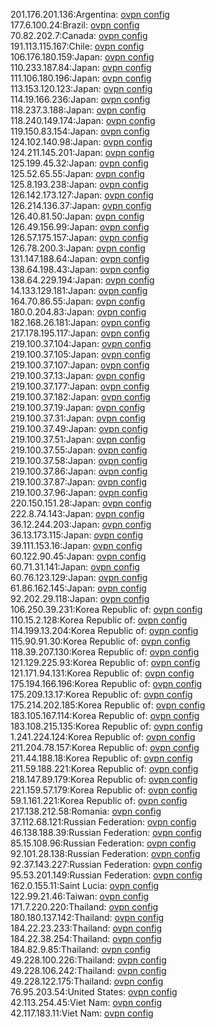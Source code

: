 201.176.201.136:Argentina: [ovpn config](vpn/201_176_201_136.ovpn)  
177.6.100.24:Brazil: [ovpn config](vpn/177_6_100_24.ovpn)  
70.82.202.7:Canada: [ovpn config](vpn/70_82_202_7.ovpn)  
191.113.115.167:Chile: [ovpn config](vpn/191_113_115_167.ovpn)  
106.176.180.159:Japan: [ovpn config](vpn/106_176_180_159.ovpn)  
110.233.187.84:Japan: [ovpn config](vpn/110_233_187_84.ovpn)  
111.106.180.196:Japan: [ovpn config](vpn/111_106_180_196.ovpn)  
113.153.120.123:Japan: [ovpn config](vpn/113_153_120_123.ovpn)  
114.19.166.236:Japan: [ovpn config](vpn/114_19_166_236.ovpn)  
118.237.3.188:Japan: [ovpn config](vpn/118_237_3_188.ovpn)  
118.240.149.174:Japan: [ovpn config](vpn/118_240_149_174.ovpn)  
119.150.83.154:Japan: [ovpn config](vpn/119_150_83_154.ovpn)  
124.102.140.98:Japan: [ovpn config](vpn/124_102_140_98.ovpn)  
124.211.145.201:Japan: [ovpn config](vpn/124_211_145_201.ovpn)  
125.199.45.32:Japan: [ovpn config](vpn/125_199_45_32.ovpn)  
125.52.65.55:Japan: [ovpn config](vpn/125_52_65_55.ovpn)  
125.8.193.238:Japan: [ovpn config](vpn/125_8_193_238.ovpn)  
126.142.173.127:Japan: [ovpn config](vpn/126_142_173_127.ovpn)  
126.214.136.37:Japan: [ovpn config](vpn/126_214_136_37.ovpn)  
126.40.81.50:Japan: [ovpn config](vpn/126_40_81_50.ovpn)  
126.49.156.99:Japan: [ovpn config](vpn/126_49_156_99.ovpn)  
126.57.175.157:Japan: [ovpn config](vpn/126_57_175_157.ovpn)  
126.78.200.3:Japan: [ovpn config](vpn/126_78_200_3.ovpn)  
131.147.188.64:Japan: [ovpn config](vpn/131_147_188_64.ovpn)  
138.64.198.43:Japan: [ovpn config](vpn/138_64_198_43.ovpn)  
138.64.229.194:Japan: [ovpn config](vpn/138_64_229_194.ovpn)  
14.133.129.181:Japan: [ovpn config](vpn/14_133_129_181.ovpn)  
164.70.86.55:Japan: [ovpn config](vpn/164_70_86_55.ovpn)  
180.0.204.83:Japan: [ovpn config](vpn/180_0_204_83.ovpn)  
182.168.26.181:Japan: [ovpn config](vpn/182_168_26_181.ovpn)  
217.178.195.117:Japan: [ovpn config](vpn/217_178_195_117.ovpn)  
219.100.37.104:Japan: [ovpn config](vpn/219_100_37_104.ovpn)  
219.100.37.105:Japan: [ovpn config](vpn/219_100_37_105.ovpn)  
219.100.37.107:Japan: [ovpn config](vpn/219_100_37_107.ovpn)  
219.100.37.13:Japan: [ovpn config](vpn/219_100_37_13.ovpn)  
219.100.37.177:Japan: [ovpn config](vpn/219_100_37_177.ovpn)  
219.100.37.182:Japan: [ovpn config](vpn/219_100_37_182.ovpn)  
219.100.37.19:Japan: [ovpn config](vpn/219_100_37_19.ovpn)  
219.100.37.31:Japan: [ovpn config](vpn/219_100_37_31.ovpn)  
219.100.37.49:Japan: [ovpn config](vpn/219_100_37_49.ovpn)  
219.100.37.51:Japan: [ovpn config](vpn/219_100_37_51.ovpn)  
219.100.37.55:Japan: [ovpn config](vpn/219_100_37_55.ovpn)  
219.100.37.58:Japan: [ovpn config](vpn/219_100_37_58.ovpn)  
219.100.37.86:Japan: [ovpn config](vpn/219_100_37_86.ovpn)  
219.100.37.87:Japan: [ovpn config](vpn/219_100_37_87.ovpn)  
219.100.37.96:Japan: [ovpn config](vpn/219_100_37_96.ovpn)  
220.150.151.28:Japan: [ovpn config](vpn/220_150_151_28.ovpn)  
222.8.74.143:Japan: [ovpn config](vpn/222_8_74_143.ovpn)  
36.12.244.203:Japan: [ovpn config](vpn/36_12_244_203.ovpn)  
36.13.173.115:Japan: [ovpn config](vpn/36_13_173_115.ovpn)  
39.111.153.16:Japan: [ovpn config](vpn/39_111_153_16.ovpn)  
60.122.90.45:Japan: [ovpn config](vpn/60_122_90_45.ovpn)  
60.71.31.141:Japan: [ovpn config](vpn/60_71_31_141.ovpn)  
60.76.123.129:Japan: [ovpn config](vpn/60_76_123_129.ovpn)  
61.86.162.145:Japan: [ovpn config](vpn/61_86_162_145.ovpn)  
92.202.29.118:Japan: [ovpn config](vpn/92_202_29_118.ovpn)  
106.250.39.231:Korea Republic of: [ovpn config](vpn/106_250_39_231.ovpn)  
110.15.2.128:Korea Republic of: [ovpn config](vpn/110_15_2_128.ovpn)  
114.199.13.204:Korea Republic of: [ovpn config](vpn/114_199_13_204.ovpn)  
115.90.91.30:Korea Republic of: [ovpn config](vpn/115_90_91_30.ovpn)  
118.39.207.130:Korea Republic of: [ovpn config](vpn/118_39_207_130.ovpn)  
121.129.225.93:Korea Republic of: [ovpn config](vpn/121_129_225_93.ovpn)  
121.171.94.131:Korea Republic of: [ovpn config](vpn/121_171_94_131.ovpn)  
175.194.166.196:Korea Republic of: [ovpn config](vpn/175_194_166_196.ovpn)  
175.209.13.17:Korea Republic of: [ovpn config](vpn/175_209_13_17.ovpn)  
175.214.202.185:Korea Republic of: [ovpn config](vpn/175_214_202_185.ovpn)  
183.105.167.114:Korea Republic of: [ovpn config](vpn/183_105_167_114.ovpn)  
183.108.215.135:Korea Republic of: [ovpn config](vpn/183_108_215_135.ovpn)  
1.241.224.124:Korea Republic of: [ovpn config](vpn/1_241_224_124.ovpn)  
211.204.78.157:Korea Republic of: [ovpn config](vpn/211_204_78_157.ovpn)  
211.44.188.18:Korea Republic of: [ovpn config](vpn/211_44_188_18.ovpn)  
211.59.188.221:Korea Republic of: [ovpn config](vpn/211_59_188_221.ovpn)  
218.147.89.179:Korea Republic of: [ovpn config](vpn/218_147_89_179.ovpn)  
221.159.57.179:Korea Republic of: [ovpn config](vpn/221_159_57_179.ovpn)  
59.1.161.221:Korea Republic of: [ovpn config](vpn/59_1_161_221.ovpn)  
217.138.212.58:Romania: [ovpn config](vpn/217_138_212_58.ovpn)  
37.112.68.121:Russian Federation: [ovpn config](vpn/37_112_68_121.ovpn)  
46.138.188.39:Russian Federation: [ovpn config](vpn/46_138_188_39.ovpn)  
85.15.108.96:Russian Federation: [ovpn config](vpn/85_15_108_96.ovpn)  
92.101.28.138:Russian Federation: [ovpn config](vpn/92_101_28_138.ovpn)  
92.37.143.227:Russian Federation: [ovpn config](vpn/92_37_143_227.ovpn)  
95.53.201.149:Russian Federation: [ovpn config](vpn/95_53_201_149.ovpn)  
162.0.155.11:Saint Lucia: [ovpn config](vpn/162_0_155_11.ovpn)  
122.99.21.46:Taiwan: [ovpn config](vpn/122_99_21_46.ovpn)  
171.7.220.220:Thailand: [ovpn config](vpn/171_7_220_220.ovpn)  
180.180.137.142:Thailand: [ovpn config](vpn/180_180_137_142.ovpn)  
184.22.23.233:Thailand: [ovpn config](vpn/184_22_23_233.ovpn)  
184.22.38.254:Thailand: [ovpn config](vpn/184_22_38_254.ovpn)  
184.82.9.85:Thailand: [ovpn config](vpn/184_82_9_85.ovpn)  
49.228.100.226:Thailand: [ovpn config](vpn/49_228_100_226.ovpn)  
49.228.106.242:Thailand: [ovpn config](vpn/49_228_106_242.ovpn)  
49.228.122.175:Thailand: [ovpn config](vpn/49_228_122_175.ovpn)  
76.95.203.54:United States: [ovpn config](vpn/76_95_203_54.ovpn)  
42.113.254.45:Viet Nam: [ovpn config](vpn/42_113_254_45.ovpn)  
42.117.183.11:Viet Nam: [ovpn config](vpn/42_117_183_11.ovpn)  
